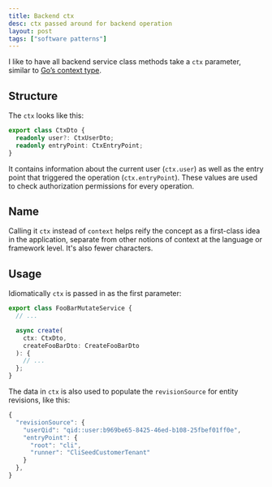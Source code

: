 ```yaml
---
title: Backend ctx
desc: ctx passed around for backend operation
layout: post
tags: ["software patterns"]
---
```


I like to have all backend service class methods take a `ctx` parameter, similar to [Go’s context type](https://pkg.go.dev/context).

## Structure

The `ctx` looks like this:

```ts
export class CtxDto {
  readonly user?: CtxUserDto;
  readonly entryPoint: CtxEntryPoint;
}
```

It contains information about the current user (`ctx.user`) as well as the entry point that triggered the operation (`ctx.entryPoint`). These values are used to check authorization permissions for every operation.

## Name

Calling it `ctx` instead of `context` helps reify the concept as a first-class idea in the application, separate from other notions of context at the language or framework level. It's also fewer characters.

## Usage

Idiomatically `ctx` is passed in as the first parameter:

```ts
export class FooBarMutateService {
  // ...

  async create(
    ctx: CtxDto,
    createFooBarDto: CreateFooBarDto
  ): {
    // ...
  };
}
```

The data in `ctx` is also used to populate the `revisionSource` for entity revisions, like this:

```js
{
  "revisionSource": {
    "userQid": "qid::user:b969be65-8425-46ed-b108-25fbef01ff0e",
    "entryPoint": {
      "root": "cli",
      "runner": "CliSeedCustomerTenant"
    }
  },
}
```

